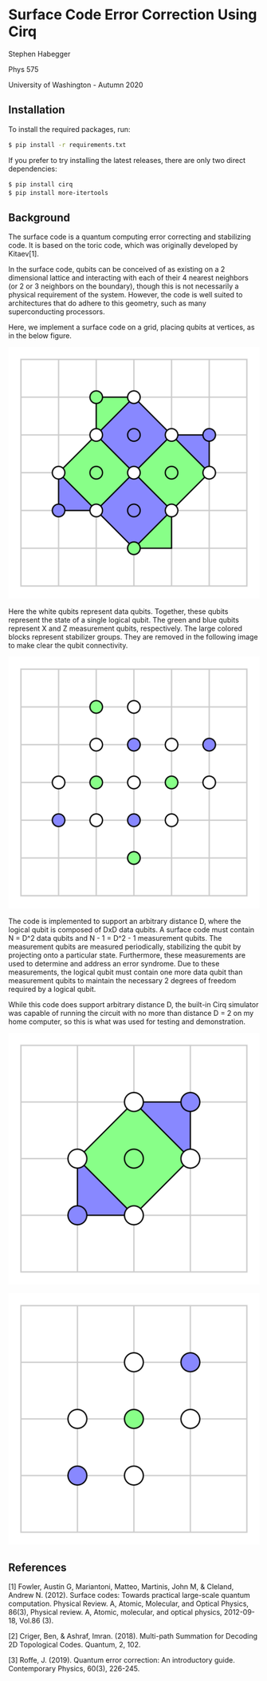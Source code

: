 # Surface Code Error Correction Using Cirq

Stephen Habegger

Phys 575

University of Washington - Autumn 2020

## Installation

To install the required packages, run:

```bash
$ pip install -r requirements.txt
```

If you prefer to try installing the latest releases, there are only two direct dependencies:

```bash
$ pip install cirq
$ pip install more-itertools
```

## Background

The surface code is a quantum computing error correcting and stabilizing code. It is based on the toric code, which was originally developed by Kitaev[1].

In the surface code, qubits can be conceived of as existing on a 2 dimensional lattice and interacting with each of their 4 nearest neighbors (or 2 or 3 neighbors on the boundary), though this is not necessarily a physical requirement of the system. However, the code is well suited to architectures that do adhere to this geometry, such as many superconducting processors.

Here, we implement a surface code on a grid, placing qubits at vertices, as in the below figure.

![D=3 Qubit Grid](./d_3_background.svg)

Here the white qubits represent data qubits. Together, these qubits represent the state of a single logical qubit. The green and blue qubits represent X and Z measurement qubits, respectively. The large colored blocks represent stabilizer groups. They are removed in the following image to make clear the qubit connectivity.

![D=3 Qubit Grid](./d_3.svg)

The code is implemented to support an arbitrary distance D, where the logical qubit is composed of DxD data qubits. A surface code must contain N = D^2 data qubits and N - 1 = D^2 - 1 measurement qubits. The measurement qubits are measured periodically, stabilizing the qubit by projecting onto a particular state. Furthermore, these measurements are used to determine and address an error syndrome. Due to these measurements, the logical qubit must contain one more data qubit than measurement qubits to maintain the necessary 2 degrees of freedom required by a logical qubit.

While this code does support arbitrary distance D, the built-in Cirq simulator was capable of running the circuit with no more than distance D = 2 on my home computer, so this is what was used for testing and demonstration.

![D=2 Qubit Grid](./d_2_background.svg)

![D=2 Qubit Grid](./d_2.svg)

## References

[1] Fowler, Austin G, Mariantoni, Matteo, Martinis, John M, & Cleland, Andrew N. (2012). Surface codes: Towards practical large-scale quantum computation. Physical Review. A, Atomic, Molecular, and Optical Physics, 86(3), Physical review. A, Atomic, molecular, and optical physics, 2012-09-18, Vol.86 (3).

[2] Criger, Ben, & Ashraf, Imran. (2018). Multi-path Summation for Decoding 2D Topological Codes. Quantum, 2, 102.

[3] Roffe, J. (2019). Quantum error correction: An introductory guide. Contemporary Physics, 60(3), 226-245.
